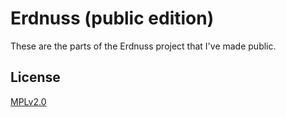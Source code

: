 # Erdnuss (public edition)

These are the parts of the Erdnuss project that I've made public.

## License

[MPLv2.0](./LICENSE)

